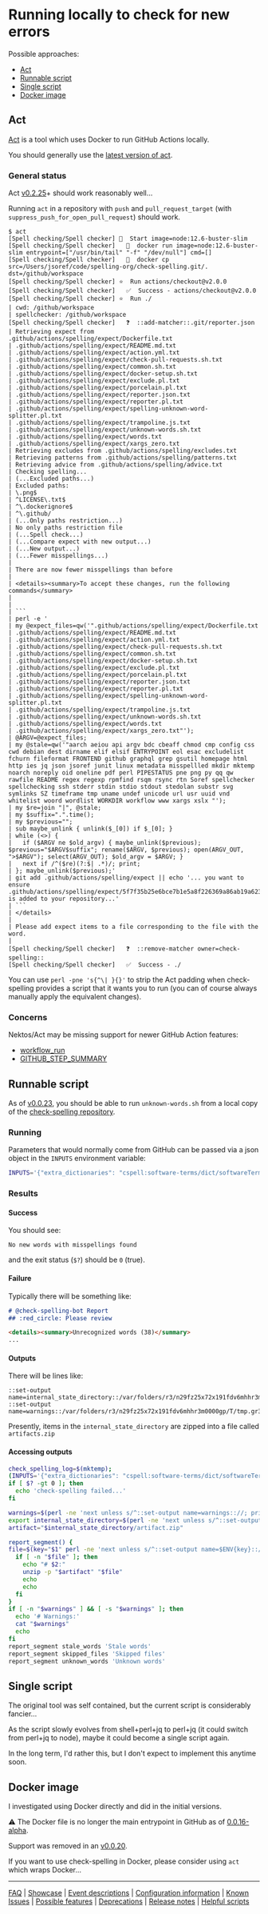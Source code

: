 # Running locally to check for new errors

Possible approaches:

- [Act](#act)
- [Runnable script](#runnable-script)
- [Single script](#single-script)
- [Docker image](#docker-image)

## Act

[Act](https://github.com/nektos/act) is a tool which uses Docker to run GitHub Actions locally.

You should generally use the [latest version of act](https://github.com/nektos/act/releases/latest).

### General status

Act [v0.2.25](https://github.com/nektos/act/releases/tag/v0.2.25)+ should work reasonably well...

Running `act` in a repository with `push` and `pull_request_target` (with `suppress_push_for_open_pull_request`) should work.

````
$ act
[Spell checking/Spell checker] 🚀  Start image=node:12.6-buster-slim
[Spell checking/Spell checker]   🐳  docker run image=node:12.6-buster-slim entrypoint=["/usr/bin/tail" "-f" "/dev/null"] cmd=[]
[Spell checking/Spell checker]   🐳  docker cp src=/Users/jsoref/code/spelling-org/check-spelling.git/. dst=/github/workspace
[Spell checking/Spell checker] ⭐  Run actions/checkout@v2.0.0
[Spell checking/Spell checker]   ✅  Success - actions/checkout@v2.0.0
[Spell checking/Spell checker] ⭐  Run ./
| cwd: /github/workspace
| spellchecker: /github/workspace
[Spell checking/Spell checker]   ❓  ::add-matcher::.git/reporter.json
| Retrieving expect from .github/actions/spelling/expect/Dockerfile.txt
| .github/actions/spelling/expect/README.md.txt
| .github/actions/spelling/expect/action.yml.txt
| .github/actions/spelling/expect/check-pull-requests.sh.txt
| .github/actions/spelling/expect/common.sh.txt
| .github/actions/spelling/expect/docker-setup.sh.txt
| .github/actions/spelling/expect/exclude.pl.txt
| .github/actions/spelling/expect/porcelain.pl.txt
| .github/actions/spelling/expect/reporter.json.txt
| .github/actions/spelling/expect/reporter.pl.txt
| .github/actions/spelling/expect/spelling-unknown-word-splitter.pl.txt
| .github/actions/spelling/expect/trampoline.js.txt
| .github/actions/spelling/expect/unknown-words.sh.txt
| .github/actions/spelling/expect/words.txt
| .github/actions/spelling/expect/xargs_zero.txt
| Retrieving excludes from .github/actions/spelling/excludes.txt
| Retrieving patterns from .github/actions/spelling/patterns.txt
| Retrieving advice from .github/actions/spelling/advice.txt
| Checking spelling...
| (...Excluded paths...)
| Excluded paths:
| \.png$
| ^LICENSE\.txt$
| ^\.dockerignore$
| ^\.github/
| (...Only paths restriction...)
| No only paths restriction file
| (...Spell check...)
| (...Compare expect with new output...)
| (...New output...)
| (...Fewer misspellings...)
|
| There are now fewer misspellings than before
|
| <details><summary>To accept these changes, run the following commands</summary>
|
|
| ```
| perl -e '
| my @expect_files=qw('".github/actions/spelling/expect/Dockerfile.txt
| .github/actions/spelling/expect/README.md.txt
| .github/actions/spelling/expect/action.yml.txt
| .github/actions/spelling/expect/check-pull-requests.sh.txt
| .github/actions/spelling/expect/common.sh.txt
| .github/actions/spelling/expect/docker-setup.sh.txt
| .github/actions/spelling/expect/exclude.pl.txt
| .github/actions/spelling/expect/porcelain.pl.txt
| .github/actions/spelling/expect/reporter.json.txt
| .github/actions/spelling/expect/reporter.pl.txt
| .github/actions/spelling/expect/spelling-unknown-word-splitter.pl.txt
| .github/actions/spelling/expect/trampoline.js.txt
| .github/actions/spelling/expect/unknown-words.sh.txt
| .github/actions/spelling/expect/words.txt
| .github/actions/spelling/expect/xargs_zero.txt"');
| @ARGV=@expect_files;
| my @stale=qw('"aarch aeiou api argv bdc cbeaff chmod cmp config css cwd debian dest dirname elif elsif ENTRYPOINT eol esac excludelist fchurn fileformat FRONTEND github graphql grep gsutil homepage html http ies jq json jsoref junit linux metadata misspellled mkdir mktemp noarch noreply oid oneline pdf perl PIPESTATUS pne png py qq qw rawfile README regex regexp rpmfind rsqm rsync rtn Soref spellchecker spellchecking ssh stderr stdin stdio stdout stedolan substr svg symlinks SZ timeframe tmp uname undef unicode url usr uuid vnd whitelist woord wordlist WORKDIR workflow www xargs xslx "');
| my $re=join "|", @stale;
| my $suffix=".".time();
| my $previous="";
| sub maybe_unlink { unlink($_[0]) if $_[0]; }
| while (<>) {
|   if ($ARGV ne $old_argv) { maybe_unlink($previous); $previous="$ARGV$suffix"; rename($ARGV, $previous); open(ARGV_OUT, ">$ARGV"); select(ARGV_OUT); $old_argv = $ARGV; }
|   next if /^($re)(?:$| .*)/; print;
| }; maybe_unlink($previous);'
| git add .github/actions/spelling/expect || echo '... you want to ensure .github/actions/spelling/expect/5f7f35b25e6bce7b1e5a8f226369a86ab19a623e.txt is added to your repository...'
| ```
| </details>
|
| Please add expect items to a file corresponding to the file with the word.
|
[Spell checking/Spell checker]   ❓  ::remove-matcher owner=check-spelling::
[Spell checking/Spell checker]   ✅  Success - ./
````

You can use `perl -pne 's{^\| }{}'` to strip the Act padding when check-spelling provides a script that it wants you to run (you can of course always manually apply the equivalent changes).

### Concerns

Nektos/Act may be missing support for newer GitHub Action features:

- [workflow_run](https://github.blog/2020-08-03-github-actions-improvements-for-fork-and-pull-request-workflows/)
- [GITHUB_STEP_SUMMARY](https://github.blog/2022-05-09-supercharging-github-actions-with-job-summaries/)

## Runnable script

As of [v0.0.23](https://github.com/check-spelling/check-spelling/releases/tag/v0.0.23), you should be able to run `unknown-words.sh` from a local copy of the [check-spelling repository](https://github.com/check-spelling/check-spelling).


### Running

Parameters that would normally come from GitHub can be passed via a json object in the `INPUTS` environment variable:

```sh
INPUTS='{"extra_dictionaries": "cspell:software-terms/dict/softwareTerms.txt cspell:php/dict/php.txt cspell:node/node.txt cspell:python/src/python/python-lib.txt"}' ~/check-spelling/unknown-words.sh
```

### Results

#### Success

You should see:

```
No new words with misspellings found
```

and the exit status (`$?`) should be `0` (true).

#### Failure

Typically there will be something like:

```markdown
# @check-spelling-bot Report
## :red_circle: Please review

<details><summary>Unrecognized words (38)</summary>
...
```

#### Outputs

There will be lines like:

```
::set-output name=internal_state_directory::/var/folders/r3/n29fz25x72x191fdv6mhhr3m0000gp/T/tmp.mFX5l0SFiO
::set-output name=warnings::/var/folders/r3/n29fz25x72x191fdv6mhhr3m0000gp/T/tmp.gr3kG8pJRq/warnings.txt
```

Presently, items in the `internal_state_directory` are zipped into a file called `artifacts.zip`

#### Accessing outputs

```sh
check_spelling_log=$(mktemp);
(INPUTS='{"extra_dictionaries": "cspell:software-terms/dict/softwareTerms.txt cspell:php/dict/php.txt cspell:node/node.txt cspell:python/src/python/python-lib.txt"}' ~/check-spelling/unknown-words.sh 2>&1 ) > "$check_spelling_log"
if [ $? -gt 0 ]; then
  echo 'check-spelling failed...'
fi

warnings=$(perl -ne 'next unless s/^::set-output name=warnings:://; print' "$check_spelling_log")
export internal_state_directory=$(perl -ne 'next unless s/^::set-output name=internal_state_directory:://; print' "$check_spelling_log")
artifact="$internal_state_directory/artifact.zip"

report_segment() {
file=$(key="$1" perl -ne 'next unless s/^::set-output name=$ENV{key}:://; s!$ENV{internal_state_directory}/!!; print' "$check_spelling_log")
  if [ -n "$file" ]; then
    echo "# $2:"
    unzip -p "$artifact" "$file"
    echo
    echo
  fi
}
if [ -n "$warnings" ] && [ -s "$warnings" ]; then
  echo '# Warnings:'
  cat "$warnings"
  echo
fi
report_segment stale_words 'Stale words'
report_segment skipped_files 'Skipped files'
report_segment unknown_words 'Unknown words'
```

## Single script

The original tool was self contained, but the current script is considerably fancier...

As the script slowly evolves from shell+perl+jq to perl+jq (it could switch from perl+jq to node), maybe it could become a single script again.

In the long term, I'd rather this, but I don't expect to implement this anytime soon.

## Docker image

I investigated using Docker directly and did in the initial versions.

⚠️ The Docker file is no longer the main entrypoint in GitHub as of [0.0.16-alpha](https://github.com/check-spelling/check-spelling/releases/tag/0.0.16-alpha).

Support was removed in an [v0.0.20](https://github.com/check-spelling/check-spelling/releases/tag/v0.0.20).

If you want to use check-spelling in Docker, please consider using `act` which wraps Docker...

---
[FAQ](FAQ.md) | [Showcase](Showcase.md) | [Event descriptions](Event-descriptions.md) | [Configuration information](Configuration-information.md) | [Known Issues](Known-Issues.md) | [Possible features](Possible-features.md) | [Deprecations](Deprecations.md) | [Release notes](Release-notes.md) | [Helpful scripts](Helpful-scripts.md)
